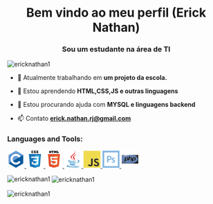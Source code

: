 <h1 align="center">Bem vindo ao meu perfil (Erick Nathan)</h1>
<h3 align="center">Sou um estudante na área de TI</h3>

<p align="left"> <img src="https://komarev.com/ghpvc/?username=ericknathan1&label=Profile%20views&color=0e75b6&style=flat" alt="ericknathan1" /> </p>

- 🔭 Atualmente trabalhando em **um projeto da escola.**

- 🌱 Estou aprendendo **HTML,CSS,JS e outras linguagens**

- 🤝 Estou procurando ajuda com **MYSQL e linguagens backend**

- 📫 Contato **erick.nathan.rj@gmail.com**

<p align="left">
</p>

<h3 align="left">Languages and Tools:</h3>
<p align="left"> <a href="https://www.cprogramming.com/" target="_blank" rel="noreferrer"> <img src="https://raw.githubusercontent.com/devicons/devicon/master/icons/c/c-original.svg" alt="c" width="40" height="40"/> </a> <a href="https://www.w3schools.com/css/" target="_blank" rel="noreferrer"> <img src="https://raw.githubusercontent.com/devicons/devicon/master/icons/css3/css3-original-wordmark.svg" alt="css3" width="40" height="40"/> </a> <a href="https://www.w3.org/html/" target="_blank" rel="noreferrer"> <img src="https://raw.githubusercontent.com/devicons/devicon/master/icons/html5/html5-original-wordmark.svg" alt="html5" width="40" height="40"/> </a> <a href="https://www.java.com" target="_blank" rel="noreferrer"> <img src="https://raw.githubusercontent.com/devicons/devicon/master/icons/java/java-original.svg" alt="java" width="40" height="40"/> </a> <a href="https://developer.mozilla.org/en-US/docs/Web/JavaScript" target="_blank" rel="noreferrer"> <img src="https://raw.githubusercontent.com/devicons/devicon/master/icons/javascript/javascript-original.svg" alt="javascript" width="40" height="40"/> </a> <a href="https://www.photoshop.com/en" target="_blank" rel="noreferrer"> <img src="https://raw.githubusercontent.com/devicons/devicon/master/icons/photoshop/photoshop-line.svg" alt="photoshop" width="40" height="40"/> </a> <a href="https://www.php.net" target="_blank" rel="noreferrer"> <img src="https://raw.githubusercontent.com/devicons/devicon/master/icons/php/php-original.svg" alt="php" width="40" height="40"/> </a> </p>

<p><img align="left" src="https://github-readme-stats.vercel.app/api/top-langs?username=ericknathan1&show_icons=true&locale=en&layout=compact" alt="ericknathan1" /></p>

<p>&nbsp;<img align="center" src="https://github-readme-stats.vercel.app/api?username=ericknathan1&show_icons=true&locale=en" alt="ericknathan1" /></p>

<p><img align="center" src="https://github-readme-streak-stats.herokuapp.com/?user=ericknathan1&" alt="ericknathan1" /></p>
